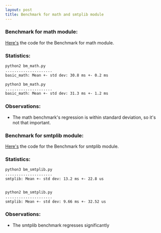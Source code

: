```yaml
---
layout: post
title: Benchmark for math and smtplib module 
---
```


### Benchmark for math module:
[Here's](https://github.com/bhavishyagopesh/gsoc_2017/blob/master/new_benchmarks/bm_math.py) the code for the Benchmark for math module.

### Statistics:
```bash
python2 bm_math.py
.....................
basic_math: Mean +- std dev: 30.8 ms +- 0.2 ms

python3 bm_math.py
.....................
basic_math: Mean +- std dev: 31.3 ms +- 1.2 ms
```

### Observations:
- The math benchmark's regression is within standard deviation, so it's not that important.

###  Benchmark for smtplib module:
[Here's](https://github.com/bhavishyagopesh/gsoc_2017/blob/master/new_benchmarks/bm_smtplib.py) the code for the Benchmark for smtplib module.

### Statistics:
```bash
python3 bm_smtplib.py
.....................
smtplib: Mean +- std dev: 13.2 ms +- 22.8 us


python2 bm_smtplib.py
.....................
smtplib: Mean +- std dev: 9.66 ms +- 32.52 us
```
### Observations:
- The smtplib benchmark regresses significantly

